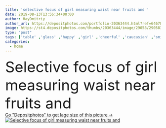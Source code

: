 ```yaml
---
title: 'selective focus of girl measuring waist near fruits and '
date: 2019-08-13T13:56:34+00:00
author: HayDmitriy
author_url: https://depositphotos.com/portfolio-20363444.html?ref=64678756
image: https://st4.depositphotos.com/thumbs/20363444/image/29058/290583736/api_thumb_450.jpg?forcejpeg=true
type: "post"
tags: ['table' ,'glass' ,'happy' ,'girl' ,'cheerful' ,'caucasian' ,'smile' ,'health' ,'healthy' ,'food' ,'kitchen' ,'diet' ,'tasty' ,'delicious' ,'drink' ,'cut' ,'vegetarian' ,'interior' ,'home' ,'beverage' ,'woman' ,'furniture' ,'sportive' ,'Dieting' ,'fit' ,'indoors' ,'apples' ,'smoothie' ,'vitamins' ,'oranges' ,'fruits' ,'tripod' ,'superfood' ,'blogging' ,'sportswear' ,'lemons' ,'sportswoman' ,'copy space' ,'one person' ,'selective focus' ,'young adult' ,'Healthy Lifestyle' ,'chopping board' ,'digital camera' ,'measuring tape' ,'sweet cherries' ,'measuring waist' ,'vlog' ,'video blog' ,'video blogger' ]
categories: 
  - home
---
```

<div aling="center">
            <font size="60"> Selective focus of girl measuring waist near fruits and</font>   
</div>
<div>
    <a href='https://st4.depositphotos.com/thumbs/20363444/image/29058/290583736/api_thumb_450.jpg?forcejpeg=true?ref=64678756' target=_blank > Go "Depositphotos" to get lage size of this picture ->
        <img href='https://st4.depositphotos.com/thumbs/20363444/image/29058/290583736/api_thumb_450.jpg?forcejpeg=true?ref=64678756' src='https://st4.depositphotos.com/20363444/29058/i/950/depositphotos_290583736-stock-photo-selective-focus-girl-measuring-waist.jpg?forcejpeg=true' alt='Selective focus of girl measuring waist near fruits and' >
    </a>
</div>
